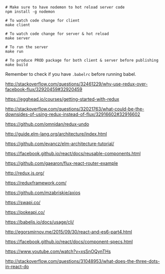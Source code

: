 ```
# Make sure to have nodemon to hot reload server code
npm install -g nodemon

# To watch code change for client
make client

# To watch code change for server & hot reload
make server

# To run the server
make run

# To produce PROD package for both client & server before publishing
make build
```

Remember to check if you have `.babelrc` before running babel.

http://stackoverflow.com/questions/32461229/why-use-redux-over-facebook-flux/32920459#32920459

https://egghead.io/courses/getting-started-with-redux

http://stackoverflow.com/questions/32021763/what-could-be-the-downsides-of-using-redux-instead-of-flux/32916602#32916602

https://github.com/omnidan/redux-undo

http://guide.elm-lang.org/architecture/index.html

https://github.com/evancz/elm-architecture-tutorial/

https://facebook.github.io/react/docs/reusable-components.html

https://github.com/gaearon/flux-react-router-example

http://redux.js.org/

https://reduxframework.com/

https://github.com/mzabriskie/axios

https://swapi.co/

https://pokeapi.co/

https://babeljs.io/docs/usage/cli/

http://egorsmirnov.me/2015/09/30/react-and-es6-part4.html

https://facebook.github.io/react/docs/component-specs.html

https://www.youtube.com/watch?v=xsSnOQynTHs

http://stackoverflow.com/questions/31048953/what-does-the-three-dots-in-react-do
